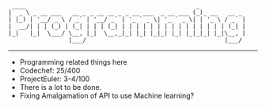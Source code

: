 ```text

 ____                                                _             
|  _ \ _ __ ___   __ _ _ __ __ _ _ __ ___  _ __ ___ (_)_ __   __ _ 
| |_) | '__/ _ \ / _` | '__/ _` | '_ ` _ \| '_ ` _ \| | '_ \ / _` |
|  __/| | | (_) | (_| | | | (_| | | | | | | | | | | | | | | | (_| |
|_|   |_|  \___/ \__, |_|  \__,_|_| |_| |_|_| |_| |_|_|_| |_|\__, |
                 |___/                                       |___/ 
```
---
* Programming related things here
* Codechef: 25/400
* ProjectEuler: 3-4/100
* There is a lot to be done.
* Fixing Amalgamation of API to use Machine learning?

